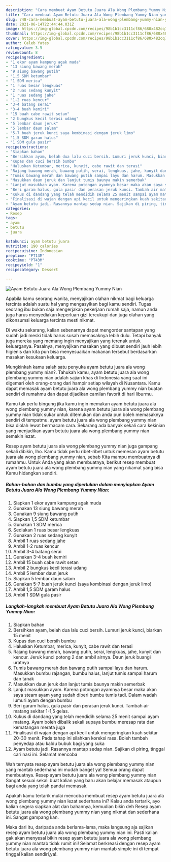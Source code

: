 ```yaml
---
description: "Cara membuat Ayam Betutu Juara Ala Wong Plembang Yummy Nian yang lezat Untuk Jualan"
title: "Cara membuat Ayam Betutu Juara Ala Wong Plembang Yummy Nian yang lezat Untuk Jualan"
slug: 748-cara-membuat-ayam-betutu-juara-ala-wong-plembang-yummy-nian-yang-lezat-untuk-jualan
date: 2021-06-14T22:44:44.031Z
image: https://img-global.cpcdn.com/recipes/98b1b1cc3111cf86/680x482cq70/ayam-betutu-juara-ala-wong-plembang-yummy-nian-foto-resep-utama.jpg
thumbnail: https://img-global.cpcdn.com/recipes/98b1b1cc3111cf86/680x482cq70/ayam-betutu-juara-ala-wong-plembang-yummy-nian-foto-resep-utama.jpg
cover: https://img-global.cpcdn.com/recipes/98b1b1cc3111cf86/680x482cq70/ayam-betutu-juara-ala-wong-plembang-yummy-nian-foto-resep-utama.jpg
author: Caleb Yates
ratingvalue: 3.5
reviewcount: 8
recipeingredient:
- "1 ekor ayam kampung agak muda"
- "13 siung bawang merah"
- "9 siung bawang putih"
- "1,5 SDM ketumbar"
- "1 SDM merica"
- "1 ruas besar lengkuas"
- "2 ruas sedang kunyit"
- "1 ruas sedang jahe"
- "1-2 ruas kencur"
- "3-4 batang serai"
- "3-4 buah kemiri"
- "15 buah cabe rawit setan"
- "2 bungkus kecil terasi udang"
- "5 lembar daun jeruk"
- "5 lembar daun salam"
- "5-7 buah jeruk kunci saya kombinasi dengan jeruk limo"
- "1,5 SDM garam halus"
- "1 SDM gula pasir"
recipeinstructions:
- "Siapkan bahan"
- "Bersihkan ayam, belah dua lalu cuci bersih. Lumuri jeruk kunci, biarkan 15 menit"
- "Kupas dan cuci bersih bumbu"
- "Haluskan Ketumbar, merica, kunyit, cabe rawit dan terasi"
- "Rajang bawang merah, bawang putih, serai, lengkuas, jahe, kunyit dan kencur. Jeruk kunci potong 2 dan ambil airnya. Daun jeruk buangi uratnya"
- "Tumis bawang merah dan bawang putih sampai layu dan harum. Masukkan bumbu rajangan, bumbu halus, lanjut tumis sampai harum dan tanak"
- "Masukkan daun jeruk dan lanjut tumis baunya makin semerbak"
- "Lanjut masukkan ayam. Karena potongan ayamnya besar maka akan saya steam ayam yang sudah diberi bumbu tumis tadi. Dalam wadah lumuri ayam dengan bumbu"
- "Beri garam halus, gula pasir dan perasan jeruk kunci. Tambah air matang sekitar 1-1,5 gelas."
- "Kukus di dandang yang telah mendidih selama 25 menit sampai ayam matang. Ayam boleh dibalik sekali supaya bumbu meresap rata dan kematangan merata juga"
- "Finalisasi di wajan dengan api kecil untuk mengeringkan kuah sekitar 20-30 menit. Pada tahap ini silahkan koreksi rasa. Boleh tambah penyedap atau kaldu bubuk bagi yang suka"
- "Ayam betutu jadi. Rasannya mantap sedap nian. Sajikan di piring, tinggal cari nasi ini. Selamat mencoba"
categories:
- Resep
tags:
- ayam
- betutu
- juara

katakunci: ayam betutu juara 
nutrition: 190 calories
recipecuisine: Indonesian
preptime: "PT13M"
cooktime: "PT43M"
recipeyield: "1"
recipecategory: Dessert

---
```



![Ayam Betutu Juara Ala Wong Plembang Yummy Nian](https://img-global.cpcdn.com/recipes/98b1b1cc3111cf86/680x482cq70/ayam-betutu-juara-ala-wong-plembang-yummy-nian-foto-resep-utama.jpg)

Apabila kamu seorang wanita, menyajikan olahan nikmat bagi keluarga tercinta adalah suatu hal yang mengasyikan bagi kamu sendiri. Tugas seorang ibu bukan saja mengerjakan pekerjaan rumah saja, namun anda juga harus menyediakan keperluan gizi tercukupi dan juga olahan yang dikonsumsi keluarga tercinta mesti nikmat.

Di waktu  sekarang, kalian sebenarnya dapat mengorder santapan yang sudah jadi meski tidak harus susah memasaknya lebih dulu. Tetapi banyak juga mereka yang memang ingin menyajikan yang terenak untuk keluarganya. Pasalnya, menyajikan masakan yang dibuat sendiri jauh lebih higienis dan kita pun bisa menyesuaikan makanan tersebut berdasarkan masakan kesukaan keluarga. 



Mungkinkah kamu salah satu penyuka ayam betutu juara ala wong plembang yummy nian?. Tahukah kamu, ayam betutu juara ala wong plembang yummy nian adalah sajian khas di Indonesia yang saat ini digemari oleh orang-orang dari hampir setiap wilayah di Nusantara. Kamu dapat memasak ayam betutu juara ala wong plembang yummy nian buatan sendiri di rumahmu dan dapat dijadikan camilan favorit di hari liburmu.

Kamu tak perlu bingung jika kamu ingin memakan ayam betutu juara ala wong plembang yummy nian, karena ayam betutu juara ala wong plembang yummy nian tidak sukar untuk ditemukan dan anda pun boleh memasaknya sendiri di tempatmu. ayam betutu juara ala wong plembang yummy nian bisa diolah lewat bermacam cara. Sekarang ada banyak sekali cara kekinian yang menjadikan ayam betutu juara ala wong plembang yummy nian semakin lezat.

Resep ayam betutu juara ala wong plembang yummy nian juga gampang sekali dibikin, lho. Kamu tidak perlu ribet-ribet untuk memesan ayam betutu juara ala wong plembang yummy nian, sebab Kita mampu membuatnya di rumahmu. Untuk Anda yang akan membuatnya, berikut resep membuat ayam betutu juara ala wong plembang yummy nian yang nikamat yang bisa Kamu hidangkan sendiri.

<!--inarticleads1-->

##### Bahan-bahan dan bumbu yang diperlukan dalam menyiapkan Ayam Betutu Juara Ala Wong Plembang Yummy Nian:

1. Siapkan 1 ekor ayam kampung agak muda
1. Gunakan 13 siung bawang merah
1. Gunakan 9 siung bawang putih
1. Siapkan 1,5 SDM ketumbar
1. Gunakan 1 SDM merica
1. Sediakan 1 ruas besar lengkuas
1. Gunakan 2 ruas sedang kunyit
1. Ambil 1 ruas sedang jahe
1. Ambil 1-2 ruas kencur
1. Ambil 3-4 batang serai
1. Gunakan 3-4 buah kemiri
1. Ambil 15 buah cabe rawit setan
1. Ambil 2 bungkus kecil terasi udang
1. Ambil 5 lembar daun jeruk
1. Siapkan 5 lembar daun salam
1. Gunakan 5-7 buah jeruk kunci (saya kombinasi dengan jeruk limo)
1. Ambil 1,5 SDM garam halus
1. Ambil 1 SDM gula pasir




<!--inarticleads2-->

##### Langkah-langkah membuat Ayam Betutu Juara Ala Wong Plembang Yummy Nian:

1. Siapkan bahan
1. Bersihkan ayam, belah dua lalu cuci bersih. Lumuri jeruk kunci, biarkan 15 menit
1. Kupas dan cuci bersih bumbu
1. Haluskan Ketumbar, merica, kunyit, cabe rawit dan terasi
1. Rajang bawang merah, bawang putih, serai, lengkuas, jahe, kunyit dan kencur. Jeruk kunci potong 2 dan ambil airnya. Daun jeruk buangi uratnya
1. Tumis bawang merah dan bawang putih sampai layu dan harum. Masukkan bumbu rajangan, bumbu halus, lanjut tumis sampai harum dan tanak
1. Masukkan daun jeruk dan lanjut tumis baunya makin semerbak
1. Lanjut masukkan ayam. Karena potongan ayamnya besar maka akan saya steam ayam yang sudah diberi bumbu tumis tadi. Dalam wadah lumuri ayam dengan bumbu
1. Beri garam halus, gula pasir dan perasan jeruk kunci. Tambah air matang sekitar 1-1,5 gelas.
1. Kukus di dandang yang telah mendidih selama 25 menit sampai ayam matang. Ayam boleh dibalik sekali supaya bumbu meresap rata dan kematangan merata juga
1. Finalisasi di wajan dengan api kecil untuk mengeringkan kuah sekitar 20-30 menit. Pada tahap ini silahkan koreksi rasa. Boleh tambah penyedap atau kaldu bubuk bagi yang suka
1. Ayam betutu jadi. Rasannya mantap sedap nian. Sajikan di piring, tinggal cari nasi ini. Selamat mencoba




Wah ternyata resep ayam betutu juara ala wong plembang yummy nian yang mantab sederhana ini mudah banget ya! Semua orang dapat membuatnya. Resep ayam betutu juara ala wong plembang yummy nian Sangat sesuai sekali buat kalian yang baru akan belajar memasak ataupun bagi anda yang telah pandai memasak.

Apakah kamu tertarik mulai mencoba membuat resep ayam betutu juara ala wong plembang yummy nian lezat sederhana ini? Kalau anda tertarik, ayo kalian segera siapkan alat dan bahannya, kemudian bikin deh Resep ayam betutu juara ala wong plembang yummy nian yang nikmat dan sederhana ini. Sangat gampang kan. 

Maka dari itu, daripada anda berlama-lama, maka langsung aja sajikan resep ayam betutu juara ala wong plembang yummy nian ini. Pasti kalian gak akan menyesal bikin resep ayam betutu juara ala wong plembang yummy nian mantab tidak rumit ini! Selamat berkreasi dengan resep ayam betutu juara ala wong plembang yummy nian mantab simple ini di tempat tinggal kalian sendiri,ya!.

